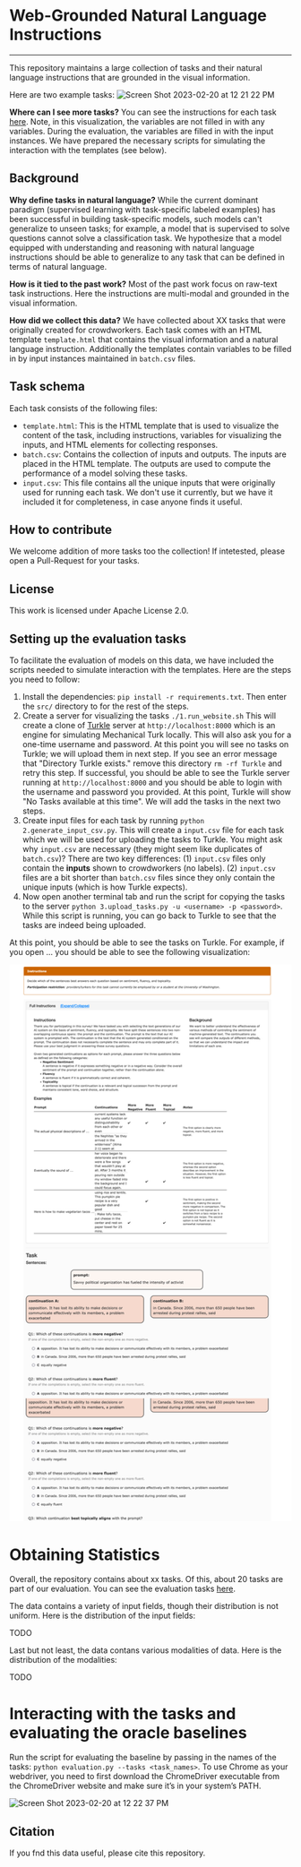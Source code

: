 # Web-Grounded Natural Language Instructions
<hr>


This repository maintains a large collection of tasks and their natural language instructions that are grounded in the visual information. 

Here are two example tasks:
![Screen Shot 2023-02-20 at 12 21 22 PM](https://user-images.githubusercontent.com/2441454/220168815-10c22ddd-2deb-422f-b41e-2203bee25e25.png)

**Where can I see more tasks?**
You can see the instructions for each task [here](https://jhu-clsp.github.io/turk-instructions/mturk.html). 
Note, in this visualization, the variables are not filled in with any variables. 
During the evaluation, the variables are filled in with the input instances. 
We have prepared the necessary scripts for simulating the interaction with the templates (see below).


Background 
--- 

**Why define tasks in natural language?** While the current dominant paradigm (supervised learning with task-specific labeled examples) has been 
successful in building task-specific models, such models can't generalize to unseen tasks; for example, a model that is supervised to solve questions 
cannot solve a classification task. We hypothesize that a model equipped with understanding and reasoning with natural language instructions should be able to generalize to any task that can be defined in terms of natural language.

**How is it tied to the past work?** 
Most of the past work focus on raw-text task instructions. Here the instructions are multi-modal 
and grounded in the visual information. 


**How did we collect this data?** 
We have collected about XX tasks that were originally created for crowdworkers. 
Each task comes with an HTML template `template.html` that contains the visual information and a natural language instruction.
Additionally the templates contain variables to be filled in by input instances maintained in `batch.csv` files.



Task schema  
--- 
Each task consists of the following files: 
 - `template.html`: This is the HTML template that is used to visualize the content of the task, including instructions, variables for visualizing the inputs, and HTML elements for collecting responses. 
 - `batch.csv`: Contains the collection of inputs and outputs. The inputs are placed in the HTML template. The outputs are used to compute the performance of a model solving these tasks. 
 - `input.csv`: This file contains all the unique inputs that were originally used for running each task. We don't use it currently, but we have it included it for completeness, in case anyone finds it useful. 


How to contribute 
---
We welcome addition of more tasks too the collection! If intetested, please open a Pull-Request for your tasks. 

License
--- 
This work is licensed under Apache License 2.0.


Setting up the evaluation tasks 
--- 
To facilitate the evaluation of models on this data, we have included the scripts needed to simulate interaction with the templates.
Here are the steps you need to follow: 
 1. Install the dependencies: `pip install -r requirements.txt`. Then enter the `src/` directory to for the rest of the steps. 
 2. Create a server for visualizing the tasks `./1.run_website.sh` This will create a clone of [Turkle](https://github.com/hltcoe/turkle/) server at `http://localhost:8000` which is an engine for simulating Mechanical Turk locally. This will also ask you for a one-time username and password.  At this point you will see no tasks on Turkle; we will upload them in next step. If you see an error message that "Directory Turkle exists." remove this directory `rm -rf Turkle` and retry this step.  If successful, you should be able to see the Turkle server running at `http://localhost:8000` and you should be able to login with the username and password you provided. At this point, Turkle will show "No Tasks available at this time". We will add the tasks in the next two steps. 
 3. Create input files for each task by running `python 2.generate_input_csv.py`. This will create a `input.csv` file for each task which we will be used for uploading the tasks to Turkle. You might ask why `input.csv` are necessary (they might seem like duplicates of `batch.csv`)? There are two key differences: (1) `input.csv` files only contain the **inputs** shown to crowdworkers (no labels). (2) `input.csv` files are a bit shorter than `batch.csv` files since they only contain the unique inputs (which is how Turkle expects).   
 4. Now open another terminal tab and run the script for copying the tasks to the server `python 3.upload_tasks.py -u <username> -p <password>`. While this script is running, you can go back to Turkle to see that the tasks are indeed being uploaded.

At this point, you should be able to see the tasks on Turkle. For example, if you open ... you should be able to see the following visualization: 

![Screenshot](data/screenshot.png)


# Obtaining Statistics 

Overall, the repository contains about xx tasks. Of this, about 20 tasks are part of our evaluation. You can see the evaluation tasks [here](data/splits/evaluation_tasks.txt). 

The data contains a variety of input fields, though their distribution is not uniform. Here is the distribution of the input fields:

TODO 

Last but not least, the data contans various modalities of data. Here is the distribution of the modalities:

TODO

# Interacting with the tasks and evaluating the oracle baselines 

[//]: # (You can now simulate the interaction with the tasks by running `python 4.simulate_interaction.py -u <username> -p <password> -t <task_name>`. This will simulate the interaction with the tasks and will save the responses in `responses/` directory.)

Run the script for evaluating the baseline by passing in the names of the tasks: `python evaluation.py --tasks <task_names>`. To use Chrome as your webdriver, you need to first download the ChromeDriver executable from the ChromeDriver website and make sure it’s in your system’s PATH.


![Screen Shot 2023-02-20 at 12 22 37 PM](https://user-images.githubusercontent.com/2441454/220168960-9080b552-446b-4385-bca3-7f662ce95e20.png)


Citation 
---
If you fnd this data useful, please cite this repository. 

<!-- 
Publication 
--- 
Feel free to cite us.  -->
